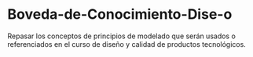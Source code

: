 # Boveda-de-Conocimiento-Dise-o
Repasar los conceptos de principios de modelado que serán usados o referenciados en el curso de diseño y calidad de productos tecnológicos.
